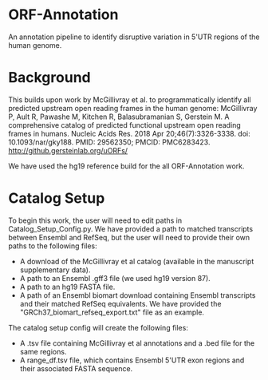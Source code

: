 # ORF-Annotation
An annotation pipeline to identify disruptive variation in 5'UTR regions of the human genome.

# Background
This builds upon work by McGillivray et al. to programmatically identify all predicted upstream open reading frames in the human genome: 
McGillivray P, Ault R, Pawashe M, Kitchen R, Balasubramanian S, Gerstein M. A comprehensive catalog of predicted functional upstream open reading frames in humans. Nucleic Acids Res. 2018 Apr 20;46(7):3326-3338. doi: 10.1093/nar/gky188. PMID: 29562350; PMCID: PMC6283423.
http://github.gersteinlab.org/uORFs/

We have used the hg19 reference build for the all ORF-Annotation work.

# Catalog Setup
To begin this work, the user will need to edit paths in Catalog_Setup_Config.py. We have provided a path to matched transcripts between Ensembl and RefSeq, but the user will need to provide their own paths to the following files:
 - A download of the McGillivray et al catalog (available in the manuscript supplementary data).
 - A path to an Ensembl .gff3 file (we used hg19 version 87).
 - A path to an hg19 FASTA file.
 - A path of an Ensembl biomart download containing Ensembl transcripts and their matched RefSeq equivalents. We have provided the "GRCh37_biomart_refseq_export.txt" file as an example.

The catalog setup config will create the following files:
 - A .tsv file containing McGillivray et al annotations and a .bed file for the same regions.
 - A range_df.tsv file, which contains Ensembl 5'UTR exon regions and their associated FASTA sequence.

